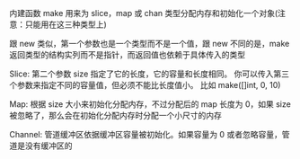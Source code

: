 内建函数 make 用来为 slice，map 或 chan 类型分配内存和初始化一个对象(注意：只能用在这三种类型上)

跟 new 类似，第一个参数也是一个类型而不是一个值，跟 new 不同的是，make 返回类型的结构实列而不是指针，而返回值也依赖于具体传入的类型

Slice: 第二个参数 size 指定了它的长度，它的容量和长度相同。
你可以传入第三个参数来指定不同的容量值，但必须不能比长度值小。
比如 make([]int, 0, 10)

Map: 根据 size 大小来初始化分配内存，不过分配后的 map 长度为 0，如果 size 被忽略了，那么会在初始化分配内存时分配一个小尺寸的内存

Channel: 管道缓冲区依据缓冲区容量被初始化。如果容量为 0 或者忽略容量，管道是没有缓冲区的